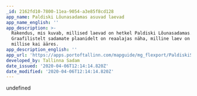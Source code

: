 ```yaml
---
_id: 2162fd10-7800-11ea-9054-a3e85f8cd128
app_name: Paldiski Lõunasadamas asuvad laevad
app_name_english: ''
app_description: >-
  Rakendus, mis kuvab, millised laevad on hetkel Paldiski Lõunasadamas.
  Graafilistelt sadamate plaanidelt on reaalajas näha, milline laev on parasjagu
  millise kai ääres.
app_description_english: ''
app_url: 'https://apps.portoftallinn.com/mapguide/mg_flexport/PaldiskiSouthHarbour.aspx'
developed_by: Tallinna Sadam
date_issued: '2020-04-06T12:14:14.820Z'
date_modified: '2020-04-06T12:14:14.820Z'
---
```

undefined
